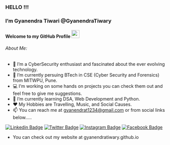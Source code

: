 ### HELLO !!!
### I’m Gyanendra Tiwari @GyanendraTiwary 
#### Welcome to my GitHub Profile <img src="https://media.giphy.com/media/hvRJCLFzcasrR4ia7z/giphy.gif" width="25px">

###### About Me: 
- 👀 I’m a CyberSecurity enthusiast and fascinated about the ever evolving technology.
- 🌱 I’m currently persuing BTech in CSE (Cyber Security and Forensics) from MITWPU, Pune.
- 💻 I’m working on some hands on projects you can check them out and feel free to give me suggestions.
- 🚀 I’m currently learning DSA, Web Development and Python.
- ❤️ My Hobbies are Travelling, Music, and Social Causes. 
- 📫 You can reach me at gyanendrat1234@gmail.com or from social links below.....

[![Linkedin Badge](https://img.shields.io/badge/-LinkedIn-0e76a8?style=flat-square&logo=Linkedin&logoColor=white)]([https://www.linkedin.com/in/krishnaraj-thadesar-2541451b9](https://www.linkedin.com/in/gyanendra-tiwari-baa594229/))
[![Twitter Badge](https://img.shields.io/badge/-Twitter-00acee?style=flat-square&logo=Twitter&logoColor=white)](https://twitter.com/gyanendrat1234)
[![Instagram Badge](https://img.shields.io/badge/-Instagram-e4405f?style=flat-square&logo=Instagram&logoColor=white)](https://www.instagram.com/gyanendra_tiwary_)
[![Facebook Badge](https://img.shields.io/badge/-Facebook-0088cc?style=flat-square&logo=Facebook&logoColor=white)](https://www.facebook.com/gyanendra.tiwari.127648/)

- You can check out my website at gyanendratiwary.github.io 
 

<!---
GyanendraTiwary/GyanendraTiwary is a ✨ special ✨ repository because its `README.md` (this file) appears on your GitHub profile.
You can click the Preview link to take a look at your changes.
--->
